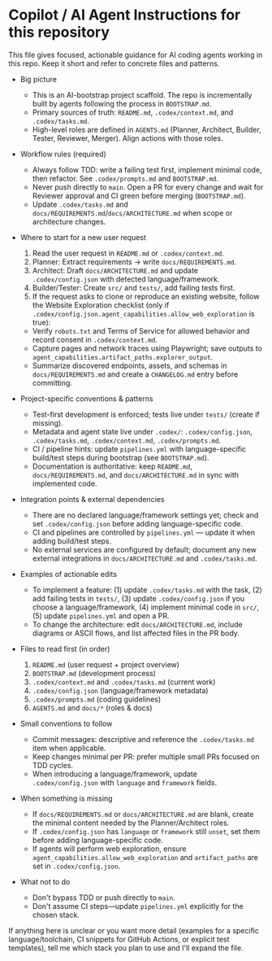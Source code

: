 # Copilot / AI Agent Instructions for this repository

This file gives focused, actionable guidance for AI coding agents working in this repo. Keep it short and refer to concrete files and patterns.

- Big picture
  - This is an AI-bootstrap project scaffold. The repo is incrementally built by agents following the process in `BOOTSTRAP.md`.
  - Primary sources of truth: `README.md`, `.codex/context.md`, and `.codex/tasks.md`.
  - High-level roles are defined in `AGENTS.md` (Planner, Architect, Builder, Tester, Reviewer, Merger). Align actions with those roles.

- Workflow rules (required)
  - Always follow TDD: write a failing test first, implement minimal code, then refactor. See `.codex/prompts.md` and `BOOTSTRAP.md`.
  - Never push directly to `main`. Open a PR for every change and wait for Reviewer approval and CI green before merging (`BOOTSTRAP.md`).
  - Update `.codex/tasks.md` and `docs/REQUIREMENTS.md`/`docs/ARCHITECTURE.md` when scope or architecture changes.

- Where to start for a new user request
  1. Read the user request in `README.md` or `.codex/context.md`.
  2. Planner: Extract requirements → write `docs/REQUIREMENTS.md`.
  3. Architect: Draft `docs/ARCHITECTURE.md` and update `.codex/config.json` with detected language/framework.
  4. Builder/Tester: Create `src/` and `tests/`, add failing tests first.
  5. If the request asks to clone or reproduce an existing website, follow the Website Exploration checklist (only if `.codex/config.json.agent_capabilities.allow_web_exploration` is true):
    - Verify `robots.txt` and Terms of Service for allowed behavior and record consent in `.codex/context.md`.
    - Capture pages and network traces using Playwright; save outputs to `agent_capabilities.artifact_paths.explorer_output`.
    - Summarize discovered endpoints, assets, and schemas in `docs/REQUIREMENTS.md` and create a `CHANGELOG.md` entry before committing.

- Project-specific conventions & patterns
  - Test-first development is enforced; tests live under `tests/` (create if missing).
  - Metadata and agent state live under `.codex/`: `.codex/config.json`, `.codex/tasks.md`, `.codex/context.md`, `.codex/prompts.md`.
  - CI / pipeline hints: update `pipelines.yml` with language-specific build/test steps during bootstrap (see `BOOTSTRAP.md`).
  - Documentation is authoritative: keep `README.md`, `docs/REQUIREMENTS.md`, and `docs/ARCHITECTURE.md` in sync with implemented code.

- Integration points & external dependencies
  - There are no declared language/framework settings yet; check and set `.codex/config.json` before adding language-specific code.
  - CI and pipelines are controlled by `pipelines.yml` — update it when adding build/test steps.
  - No external services are configured by default; document any new external integrations in `docs/ARCHITECTURE.md` and `.codex/tasks.md`.

- Examples of actionable edits
  - To implement a feature: (1) update `.codex/tasks.md` with the task, (2) add failing tests in `tests/`, (3) update `.codex/config.json` if you choose a language/framework, (4) implement minimal code in `src/`, (5) update `pipelines.yml` and open a PR.
  - To change the architecture: edit `docs/ARCHITECTURE.md`, include diagrams or ASCII flows, and list affected files in the PR body.

- Files to read first (in order)
  1. `README.md` (user request + project overview)
  2. `BOOTSTRAP.md` (development process)
  3. `.codex/context.md` and `.codex/tasks.md` (current work)
  4. `.codex/config.json` (language/framework metadata)
  5. `.codex/prompts.md` (coding guidelines)
  6. `AGENTS.md` and `docs/*` (roles & docs)

- Small conventions to follow
  - Commit messages: descriptive and reference the `.codex/tasks.md` item when applicable.
  - Keep changes minimal per PR: prefer multiple small PRs focused on TDD cycles.
  - When introducing a language/framework, update `.codex/config.json` with `language` and `framework` fields.

- When something is missing
  - If `docs/REQUIREMENTS.md` or `docs/ARCHITECTURE.md` are blank, create the minimal content needed by the Planner/Architect roles.
  - If `.codex/config.json` has `language` or `framework` still `unset`, set them before adding language-specific code.
   - If agents will perform web exploration, ensure `agent_capabilities.allow_web_exploration` and `artifact_paths` are set in `.codex/config.json`.

- What not to do
  - Don't bypass TDD or push directly to `main`.
  - Don't assume CI steps—update `pipelines.yml` explicitly for the chosen stack.

If anything here is unclear or you want more detail (examples for a specific language/toolchain, CI snippets for GitHub Actions, or explicit test templates), tell me which stack you plan to use and I'll expand the file.
